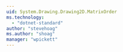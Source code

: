 ```yaml
---
uid: System.Drawing.Drawing2D.MatrixOrder
ms.technology: 
  - "dotnet-standard"
author: "stevehoag"
ms.author: "shoag"
manager: "wpickett"
---
```


